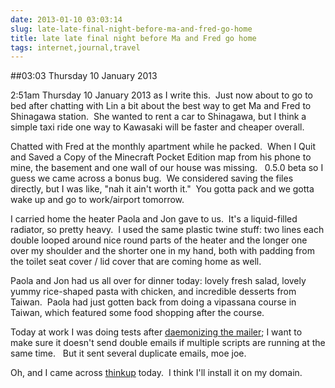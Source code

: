 ```yaml
---
date: 2013-01-10 03:03:14
slug: late-late-final-night-before-ma-and-fred-go-home
title: late late final night before Ma and Fred go home
tags: internet,journal,travel
---
```


##03:03 Thursday 10 January 2013

2:51am Thursday 10 January 2013 as I write this.  Just now about to go to bed after chatting with Lin a bit about the best way to get Ma and Fred to Shinagawa station.  She wanted to rent a car to Shinagawa, but I think a simple taxi ride one way to Kawasaki will be faster and cheaper overall.

Chatted with Fred at the monthly apartment while he packed.  When I Quit and Saved a Copy of the Minecraft Pocket Edition map from his phone to mine, the basement and one wall of our house was missing.   0.5.0 beta so I guess we came across a bonus bug.  We considered saving the files directly, but I was like, "nah it ain't worth it."  You gotta pack and we gotta wake up and go to work/airport tomorrow.

I carried home the heater Paola and Jon gave to us.  It's a liquid-filled radiator, so pretty heavy.  I used the same plastic twine stuff: two lines each double looped around nice round parts of the heater and the longer one over my shoulder and the shorter one in my hand, both with padding from the toilet seat cover / lid cover that are coming home as well.

Paola and Jon had us all over for dinner today: lovely fresh salad, lovely yummy rice-shaped pasta with chicken, and incredible desserts from Taiwan.  Paola had just gotten back from doing a vipassana course in Taiwan, which featured some food shopping after the course.

Today at work I was doing tests after [daemonizing the mailer](http://stackoverflow.com/questions/14211281/how-to-daemonize-a-php-script-to-be-run-with-upstart); I want to make sure it doesn't send double emails if multiple scripts are running at the same time.   But it sent several duplicate emails, moe joe.

Oh, and I came across [thinkup](https://thinkup.com) today.  I think I'll install it on my domain.
